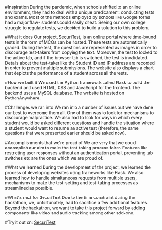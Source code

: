 #Inspiration
During the pandemic, when schools shifted to an online environment, they had to deal with a unique predicament: conducting tests and exams. Most of the methods employed by schools like Google forms had a major flaw- students could easily cheat. Seeing our own college struggle to regulate tests, we decided to build a solution to this problem.

#What it does
Our project, SecuriTest, is an online portal where time-bound tests in the form of MCQs can be hosted. These tests are automatically graded. During the test, the questions are represented as images in order to discourage test-takers from copying the text. Moreover, the test to locked to the active tab, and if the browser tab is switched, the test is invalidated. Details about the test-taker like the Student ID and IP address are recorded in order to prevent multiple submissions. The website also displays a chart that depicts the performance of a student across all the tests.

#How we built it
We used the Python framework called Flask to build the backend and used HTML, CSS and JavaScript for the frontend. The backend uses a MySQL database. The website is hosted on PythonAnywhere.

#Challenges we ran into
We ran into a number of issues but we have done our best to overcome them all. One of them was to look for mechanisms to discourage malpractice. We also had to look for ways in which every student would be asked different questions and handle the situation where a student would want to resume an active test (therefore, the same questions that were presented earlier should be asked now).

#Accomplishments that we're proud of
We are very that we could accomplish our aim to make the test-taking process fairer. Features like restricting user responses without an authentication portal, preventing tab switches etc are the ones which we are proud of.

#What we learned
During the development of the project, we learned the process of developing websites using frameworks like Flask. We also learned how to handle simultaneous requests from multiple users, mechanisms to make the test-setting and test-taking processes as streamlined as possible.

#What's next for SecuriTest
Due to the time constraint during the hackathon, we, unfortunately, had to sacrifice a few additional features. Beyond the hackathon, we want to take this project forward by adding components like video and audio tracking among other add-ons.

#Try it out on:
[SecuriTest](http://www.securitest.pythonanywhere.com)
